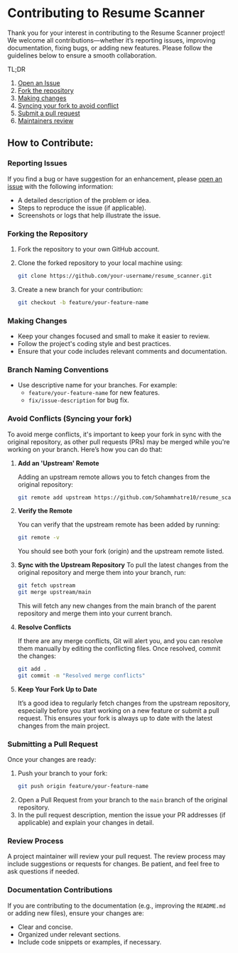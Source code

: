 # Contributing to Resume Scanner

Thank you for your interest in contributing to the Resume Scanner project! We welcome all contributions—whether it’s reporting issues, improving documentation, fixing bugs, or adding new features. Please follow the guidelines below to ensure a smooth collaboration.

TL;DR

1. [Open an Issue](#reporting-issues)
2. [Fork the repository](#forking-the-repository)
3. [Making changes](#making-changes)
4. [Syncing your fork to avoid conflict](#avoid-conflicts-syncing-your-fork)
5. [Submit a pull request](#submitting-a-pull-request)
6. [Maintainers review](#reporting-issues)

## How to Contribute:

### Reporting Issues

If you find a bug or have suggestion for an enhancement, please [open an issue](https://github.com/Sohammhatre10/resume_scanner/issues) with the following information:

- A detailed description of the problem or idea.
- Steps to reproduce the issue (if applicable).
- Screenshots or logs that help illustrate the issue.

### Forking the Repository

1. Fork the repository to your own GitHub account.
2. Clone the forked repository to your local machine using:

   ```bash
   git clone https://github.com/your-username/resume_scanner.git
   ```

3. Create a new branch for your contribution:
   ```bash
   git checkout -b feature/your-feature-name
   ```

### Making Changes

- Keep your changes focused and small to make it easier to review.
- Follow the project's coding style and best practices.
- Ensure that your code includes relevant comments and documentation.

### Branch Naming Conventions

- Use descriptive name for your branches. For example:
  - `feature/your-feature-name` for new features.
  - `fix/issue-description` for bug fix.

### Avoid Conflicts (Syncing your fork)

To avoid merge conflicts, it's important to keep your fork in sync with the original repository, as other pull requests (PRs) may be merged while you're working on your branch. Here’s how you can do that:

1. **Add an 'Upstream' Remote**

   Adding an upstream remote allows you to fetch changes from the original repository:

   ```bash
   git remote add upstream https://github.com/Sohammhatre10/resume_scanner.git
   ```

2. **Verify the Remote**

   You can verify that the upstream remote has been added by running:

   ```bash
   git remote -v
   ```

   You should see both your fork (origin) and the upstream remote listed.

3. **Sync with the Upstream Repository**
   To pull the latest changes from the original repository and merge them into your branch, run:

   ```bash
   git fetch upstream
   git merge upstream/main
   ```

   This will fetch any new changes from the main branch of the parent repository and merge them into your current branch.

4. **Resolve Conflicts**

   If there are any merge conflicts, Git will alert you, and you can resolve them manually by editing the conflicting files. Once resolved, commit the changes:

   ```bash
   git add .
   git commit -m "Resolved merge conflicts"
   ```

5. **Keep Your Fork Up to Date**

   It’s a good idea to regularly fetch changes from the upstream repository, especially before you start working on a new feature or submit a pull request. This ensures your fork is always up to date with the latest changes from the main project.

### Submitting a Pull Request

Once your changes are ready:

1. Push your branch to your fork:
   ```bash
   git push origin feature/your-feature-name
   ```
2. Open a Pull Request from your branch to the `main` branch of the original repository.
3. In the pull request description, mention the issue your PR addresses (if applicable) and explain your changes in detail.

### Review Process

A project maintainer will review your pull request. The review process may include suggestions or requests for changes. Be patient, and feel free to ask questions if needed.

### Documentation Contributions

If you are contributing to the documentation (e.g., improving the `README.md` or adding new files), ensure your changes are:

- Clear and concise.
- Organized under relevant sections.
- Include code snippets or examples, if necessary.
